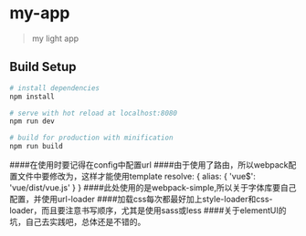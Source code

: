 # my-app

> my light app

## Build Setup

``` bash
# install dependencies
npm install

# serve with hot reload at localhost:8080
npm run dev

# build for production with minification
npm run build
```
####在使用时要记得在config中配置url
####由于使用了路由，所以webpack配置文件中要修改为，这样才能使用template
resolve: {
        alias: {
            'vue$': 'vue/dist/vue.js'
        }
}
####此处使用的是webpack-simple,所以关于字体库要自己配置，并使用url-loader
####加载css每次都最好加上style-loader和css-loader，而且要注意书写顺序，尤其是使用sass或less
####关于elementUI的坑，自己去实践吧，总体还是不错的。
